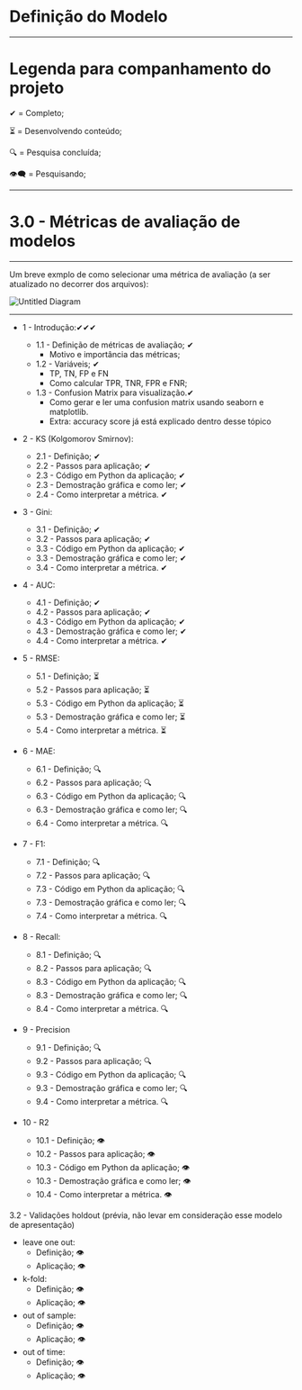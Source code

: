 # Definição do Modelo

---
# Legenda para companhamento do projeto
✔ = Completo;

⏳ = Desenvolvendo conteúdo;

🔍 = Pesquisa concluída;

👁‍🗨 = Pesquisando;

---

# 3.0 - **Métricas de avaliação de modelos**
---

Um breve exmplo de como selecionar uma métrica de avaliação (a ser atualizado no decorrer dos arquivos):

![Untitled Diagram](https://user-images.githubusercontent.com/62318283/130172564-65ae8165-62c5-40b5-9115-73f59edc127b.png)

---
* 1 - Introdução:✔✔✔
  * 1.1 - Definição de métricas de avaliação; ✔ 
    * Motivo e importância das métricas;   
  * 1.2 - Variáveis; ✔
    * TP, TN, FP e FN
    * Como calcular TPR, TNR, FPR e FNR;
  * 1.3 - Confusion Matrix para visualização.✔
    * Como gerar e ler uma confusion matrix usando seaborn e matplotlib.
    * Extra: accuracy score já está explicado dentro desse tópico 
  
* 2 - KS (Kolgomorov Smirnov): 
  * 2.1 - Definição; ✔
  * 2.2 - Passos para aplicação; ✔
  * 2.3 - Código em Python da aplicação; ✔
  * 2.3 - Demostração gráfica e como ler; ✔
  * 2.4 - Como interpretar a métrica. ✔

* 3 - Gini: 
  * 3.1 - Definição; ✔
  * 3.2 - Passos para aplicação; ✔
  * 3.3 - Código em Python da aplicação; ✔
  * 3.3 - Demostração gráfica e como ler; ✔
  * 3.4 - Como interpretar a métrica. ✔
  
* 4 - AUC: 
  * 4.1 - Definição; ✔
  * 4.2 - Passos para aplicação; ✔
  * 4.3 - Código em Python da aplicação; ✔
  * 4.3 - Demostração gráfica e como ler; ✔
  * 4.4 - Como interpretar a métrica. ✔
  
* 5 - RMSE: 
  * 5.1 - Definição; ⏳
  * 5.2 - Passos para aplicação; ⏳
  * 5.3 - Código em Python da aplicação; ⏳
  * 5.3 - Demostração gráfica e como ler; ⏳
  * 5.4 - Como interpretar a métrica. ⏳

* 6 - MAE: 
  * 6.1 - Definição; 🔍
  * 6.2 - Passos para aplicação; 🔍
  * 6.3 - Código em Python da aplicação; 🔍
  * 6.3 - Demostração gráfica e como ler; 🔍
  * 6.4 - Como interpretar a métrica. 🔍

* 7 - F1: 
  * 7.1 - Definição; 🔍
  * 7.2 - Passos para aplicação; 🔍
  * 7.3 - Código em Python da aplicação; 🔍
  * 7.3 - Demostração gráfica e como ler; 🔍
  * 7.4 - Como interpretar a métrica. 🔍

* 8 - Recall:
  * 8.1 - Definição; 🔍
  * 8.2 - Passos para aplicação; 🔍
  * 8.3 - Código em Python da aplicação; 🔍
  * 8.3 - Demostração gráfica e como ler; 🔍
  * 8.4 - Como interpretar a métrica. 🔍

* 9 - Precision
  * 9.1 - Definição; 🔍
  * 9.2 - Passos para aplicação; 🔍
  * 9.3 - Código em Python da aplicação; 🔍
  * 9.3 - Demostração gráfica e como ler; 🔍
  * 9.4 - Como interpretar a métrica. 🔍

* 10 - R2   
  * 10.1 - Definição; 👁‍
  * 10.2 - Passos para aplicação; 👁‍
  * 10.3 - Código em Python da aplicação; 👁‍
  * 10.3 - Demostração gráfica e como ler; 👁‍
  * 10.4 - Como interpretar a métrica. 👁‍

3.2 - Validações holdout (prévia, não levar em consideração esse modelo de apresentação) 
* leave one out:
  * Definição; 👁‍
  * Aplicação; 👁‍
* k-fold: 
  * Definição; 👁‍
  * Aplicação; 👁‍
* out of sample:
  * Definição; 👁‍
  * Aplicação; 👁‍
* out of time:
  * Definição; 👁‍
  * Aplicação; 👁‍
